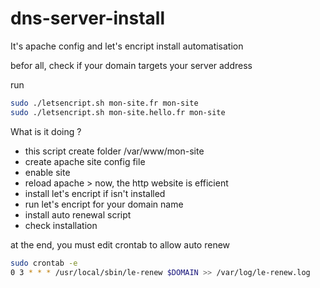 # dns-server-install
It's apache config and let's encript install automatisation

befor all, check if your domain targets your server address

run
``` sh
sudo ./letsencript.sh mon-site.fr mon-site
sudo ./letsencript.sh mon-site.hello.fr mon-site
```

What is it doing ?
* this script create folder /var/www/mon-site
* create apache site config file
* enable site
* reload apache > now, the http website is efficient
* install let's encript if isn't installed
* run let's encript for your domain name
* install auto renewal script
* check installation

at the end, you must edit crontab to allow auto renew

``` sh
sudo crontab -e
0 3 * * * /usr/local/sbin/le-renew $DOMAIN >> /var/log/le-renew.log
```
